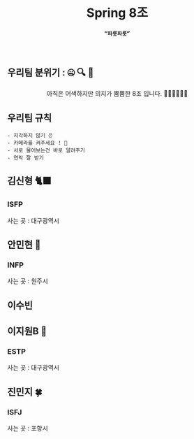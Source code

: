 <h1 align="middle">Spring 8조</h1>
<h4 align="center"> 
  
  `“파릇파릇”`
</h4>

<br/>

## 우리팀 분위기 : 🤐 🔍 🌱
<p align="center">
아직은 어색하지만 의지가 뿜뿜한 8조 입니다. 👩🏻‍💻👨🏻‍💻
</p>

## 우리팀 규칙
    - 지각하지 않기 ⏰
    - 카메라를 켜주세요 ! 📸 
    - 서로 물어보는건 바로 알려주기 
    - 연락 잘 받기 

## 김신형   🐈‍⬛
### ISFP
사는 곳 : 대구광역시
## 안민현   🤖
### INFP
사는 곳 : 원주시
## 이수빈   

## 이지원B  🤍
### ESTP
사는 곳 : 대구광역시
## 진민지   🍀
### ISFJ
사는 곳 : 포항시
